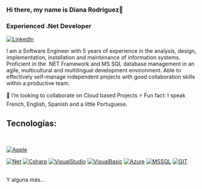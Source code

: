 ### Hi there, my name is Diana Rodriguez👋
### Experienced .Net Developer

[![LinkedIn](https://img.shields.io/badge/LinkedIn-dianalurodriguez-blue?style=for-the-badge&logo=linkedin&logoColor=white&labelColor=101010)](https://www.linkedin.com/in/dianalurodriguez-software/)

I am a Software Engineer with 5 years of experience in the analysis, design, implementation, installation and maintenance of information systems.
Proficient in the .NET Framework and MS SQL database management in an agile, multicultural and multilingual development environment. 
Able to effectively self-manage independent projects with good collaboration skills within a productive team.

👯 I’m looking to collaborate on Cloud based Projects
⚡ Fun fact: I speak French, English, Spanish and a little Portuguese.
  
## Tecnologías:
</br>

[![Apple](https://img.shields.io/badge/iOS-999999?style=for-the-badge&logo=apple&logoColor=white&labelColor=101010)]()

[![Net](https://img.shields.io/badge/dotNet-999999?style=for-the-badge&logo=dotnet&logoColor=white&labelColor=101010)]()
[![Csharp](https://img.shields.io/badge/CSharp-FA7343?style=for-the-badge&logo=csharp&logoColor=white&labelColor=101010)]()
[![VisualStudio](https://img.shields.io/badge/Visual%20Studio-1575F9?style=for-the-badge&logo=visualstudio&logoColor=white&labelColor=101010)]()
[![VisualBasic](https://img.shields.io/badge/Visual%20Basic-1575F9?style=for-the-badge&logo=visualbasic&logoColor=white&labelColor=101010)]()
[![Azure](https://img.shields.io/badge/Azure-1575F9?style=for-the-badge&logo=microsoft&logoColor=white&labelColor=101010)]()
[![MSSQL](https://img.shields.io/badge/MSSQL-1575F9?style=for-the-badge&logo=microsoft&logoColor=white&labelColor=101010)]()
[![GIT](https://img.shields.io/badge/Git-1575F9?style=for-the-badge&logo=git&logoColor=white&labelColor=101010)]()

</br>
Y alguna más...

<!--

Here are some ideas to get you started:

- 🔭 I’m currently working on ...
- 🌱 I’m currently learning ...
- 👯 I’m looking to collaborate on ...
- 🤔 I’m looking for help with ...
- 💬 Ask me about ...
- 📫 How to reach me: ...
- 😄 Pronouns: ...
- ⚡ Fun fact: ...
-->
